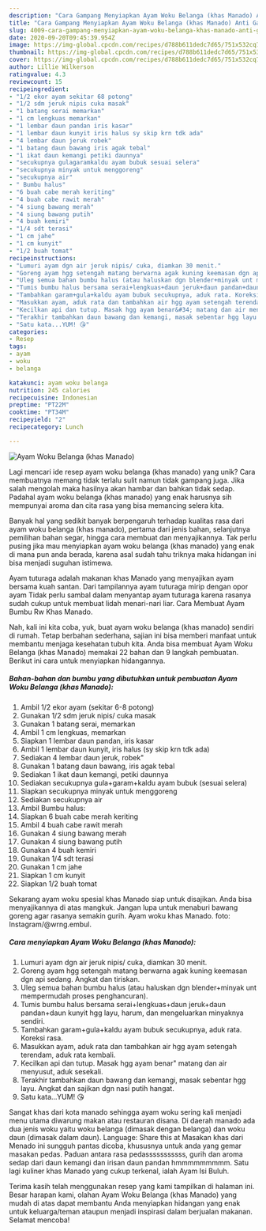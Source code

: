 ```yaml
---
description: "Cara Gampang Menyiapkan Ayam Woku Belanga (khas Manado) Anti Gagal"
title: "Cara Gampang Menyiapkan Ayam Woku Belanga (khas Manado) Anti Gagal"
slug: 4009-cara-gampang-menyiapkan-ayam-woku-belanga-khas-manado-anti-gagal
date: 2020-09-20T09:45:39.954Z
image: https://img-global.cpcdn.com/recipes/d788b611dedc7d65/751x532cq70/ayam-woku-belanga-khas-manado-foto-resep-utama.jpg
thumbnail: https://img-global.cpcdn.com/recipes/d788b611dedc7d65/751x532cq70/ayam-woku-belanga-khas-manado-foto-resep-utama.jpg
cover: https://img-global.cpcdn.com/recipes/d788b611dedc7d65/751x532cq70/ayam-woku-belanga-khas-manado-foto-resep-utama.jpg
author: Lillie Wilkerson
ratingvalue: 4.3
reviewcount: 15
recipeingredient:
- "1/2 ekor ayam sekitar 68 potong"
- "1/2 sdm jeruk nipis cuka masak"
- "1 batang serai memarkan"
- "1 cm lengkuas memarkan"
- "1 lembar daun pandan iris kasar"
- "1 lembar daun kunyit iris halus sy skip krn tdk ada"
- "4 lembar daun jeruk robek"
- "1 batang daun bawang iris agak tebal"
- "1 ikat daun kemangi petiki daunnya"
- "secukupnya gulagaramkaldu ayam bubuk sesuai selera"
- "secukupnya minyak untuk menggoreng"
- "secukupnya air"
- " Bumbu halus"
- "6 buah cabe merah keriting"
- "4 buah cabe rawit merah"
- "4 siung bawang merah"
- "4 siung bawang putih"
- "4 buah kemiri"
- "1/4 sdt terasi"
- "1 cm jahe"
- "1 cm kunyit"
- "1/2 buah tomat"
recipeinstructions:
- "Lumuri ayam dgn air jeruk nipis/ cuka, diamkan 30 menit."
- "Goreng ayam hgg setengah matang berwarna agak kuning keemasan dgn api sedang. Angkat dan tiriskan."
- "Uleg semua bahan bumbu halus (atau haluskan dgn blender+minyak unt mempermudah proses penghancuran)."
- "Tumis bumbu halus bersama serai+lengkuas+daun jeruk+daun pandan+daun kunyit hgg layu, harum, dan mengeluarkan minyaknya sendiri."
- "Tambahkan garam+gula+kaldu ayam bubuk secukupnya, aduk rata. Koreksi rasa."
- "Masukkan ayam, aduk rata dan tambahkan air hgg ayam setengah terendam, aduk rata kembali."
- "Kecilkan api dan tutup. Masak hgg ayam benar&#34; matang dan air menyusut, aduk sesekali."
- "Terakhir tambahkan daun bawang dan kemangi, masak sebentar hgg layu. Angkat dan sajikan dgn nasi putih hangat."
- "Satu kata...YUM! 😘"
categories:
- Resep
tags:
- ayam
- woku
- belanga

katakunci: ayam woku belanga 
nutrition: 245 calories
recipecuisine: Indonesian
preptime: "PT22M"
cooktime: "PT34M"
recipeyield: "2"
recipecategory: Lunch

---
```



![Ayam Woku Belanga (khas Manado)](https://img-global.cpcdn.com/recipes/d788b611dedc7d65/751x532cq70/ayam-woku-belanga-khas-manado-foto-resep-utama.jpg)

Lagi mencari ide resep ayam woku belanga (khas manado) yang unik? Cara membuatnya memang tidak terlalu sulit namun tidak gampang juga. Jika salah mengolah maka hasilnya akan hambar dan bahkan tidak sedap. Padahal ayam woku belanga (khas manado) yang enak harusnya sih mempunyai aroma dan cita rasa yang bisa memancing selera kita.

Banyak hal yang sedikit banyak berpengaruh terhadap kualitas rasa dari ayam woku belanga (khas manado), pertama dari jenis bahan, selanjutnya pemilihan bahan segar, hingga cara membuat dan menyajikannya. Tak perlu pusing jika mau menyiapkan ayam woku belanga (khas manado) yang enak di mana pun anda berada, karena asal sudah tahu triknya maka hidangan ini bisa menjadi suguhan istimewa.

Ayam tuturaga adalah makanan khas Manado yang menyajikan ayam bersama kuah santan. Dari tampilannya ayam tuturaga mirip dengan opor ayam Tidak perlu sambal dalam menyantap ayam tuturaga karena rasanya sudah cukup untuk membuat lidah menari-nari liar. Cara Membuat Ayam Bumbu Rw Khas Manado.


Nah, kali ini kita coba, yuk, buat ayam woku belanga (khas manado) sendiri di rumah. Tetap berbahan sederhana, sajian ini bisa memberi manfaat untuk membantu menjaga kesehatan tubuh kita. Anda bisa membuat Ayam Woku Belanga (khas Manado) memakai 22 bahan dan 9 langkah pembuatan. Berikut ini cara untuk menyiapkan hidangannya.

<!--inarticleads1-->

##### Bahan-bahan dan bumbu yang dibutuhkan untuk pembuatan Ayam Woku Belanga (khas Manado):

1. Ambil 1/2 ekor ayam (sekitar 6-8 potong)
1. Gunakan 1/2 sdm jeruk nipis/ cuka masak
1. Gunakan 1 batang serai, memarkan
1. Ambil 1 cm lengkuas, memarkan
1. Siapkan 1 lembar daun pandan, iris kasar
1. Ambil 1 lembar daun kunyit, iris halus (sy skip krn tdk ada)
1. Sediakan 4 lembar daun jeruk, robek&#34;
1. Gunakan 1 batang daun bawang, iris agak tebal
1. Sediakan 1 ikat daun kemangi, petiki daunnya
1. Sediakan secukupnya gula+garam+kaldu ayam bubuk (sesuai selera)
1. Siapkan secukupnya minyak untuk menggoreng
1. Sediakan secukupnya air
1. Ambil  Bumbu halus:
1. Siapkan 6 buah cabe merah keriting
1. Ambil 4 buah cabe rawit merah
1. Gunakan 4 siung bawang merah
1. Gunakan 4 siung bawang putih
1. Gunakan 4 buah kemiri
1. Gunakan 1/4 sdt terasi
1. Gunakan 1 cm jahe
1. Siapkan 1 cm kunyit
1. Siapkan 1/2 buah tomat


Sekarang ayam woku spesial khas Manado siap untuk disajikan. Anda bisa menyajikannya di atas mangkuk. Jangan lupa untuk menaburi bawang goreng agar rasanya semakin gurih. Ayam woku khas Manado. foto: Instagram/@wrng.embul. 

<!--inarticleads2-->

##### Cara menyiapkan Ayam Woku Belanga (khas Manado):

1. Lumuri ayam dgn air jeruk nipis/ cuka, diamkan 30 menit.
1. Goreng ayam hgg setengah matang berwarna agak kuning keemasan dgn api sedang. Angkat dan tiriskan.
1. Uleg semua bahan bumbu halus (atau haluskan dgn blender+minyak unt mempermudah proses penghancuran).
1. Tumis bumbu halus bersama serai+lengkuas+daun jeruk+daun pandan+daun kunyit hgg layu, harum, dan mengeluarkan minyaknya sendiri.
1. Tambahkan garam+gula+kaldu ayam bubuk secukupnya, aduk rata. Koreksi rasa.
1. Masukkan ayam, aduk rata dan tambahkan air hgg ayam setengah terendam, aduk rata kembali.
1. Kecilkan api dan tutup. Masak hgg ayam benar&#34; matang dan air menyusut, aduk sesekali.
1. Terakhir tambahkan daun bawang dan kemangi, masak sebentar hgg layu. Angkat dan sajikan dgn nasi putih hangat.
1. Satu kata...YUM! 😘


Sangat khas dari kota manado sehingga ayam woku sering kali menjadi menu utama diwarung makan atau restauran disana. Di daerah manado ada dua jenis woku yaitu woku belanga (dimasak dengan belanga) dan woku daun (dimasak dalam daun). Language: Share this at Masakan khas dari Menado ini sungguh pantas dicoba, khususnya untuk anda yang gemar masakan pedas. Paduan antara rasa pedasssssssssss, gurih dan aroma sedap dari daun kemangi dan irisan daun pandan hmmmmmmmmm. Satu lagi kuliner khas Manado yang cukup terkenal, ialah Ayam Isi Buluh. 

Terima kasih telah menggunakan resep yang kami tampilkan di halaman ini. Besar harapan kami, olahan Ayam Woku Belanga (khas Manado) yang mudah di atas dapat membantu Anda menyiapkan hidangan yang enak untuk keluarga/teman ataupun menjadi inspirasi dalam berjualan makanan. Selamat mencoba!
